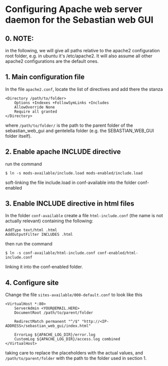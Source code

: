 # Configuring Apache web server daemon for the Sebastian web GUI

## 0. NOTE:
in the following, we will give all paths relative to the apache2 configuration root folder,
e.g. in ubuntu it's /etc/apache2. It will also assume all other apache2 configurations are the default
ones.

## 1. Main configuration file

In the file `apache2.conf`, locate the list of <Directory/> directives and add
there the stanza

```
<Directory /path/to/folder>
	Options +Indexes +FollowSymLinks +Includes
	AllowOverride None
	Require all granted
</Directory>
```

where `/path/to/folder/` is the path to the parent folder of the sebastian_web_gui and gentelella folder
(e.g. the SEBASTIAN_WEB_GUI folder itself).

## 2. Enable apache INCLUDE directive

run the command
```
$ ln -s mods-available/include.load mods-enabled/include.load
```
soft-linking the file include.load in conf-available into the folder conf-enabled

## 3. Enable INCLUDE directive in html files

In the folder `conf-available` create a file `html-include.conf` (the name is not actually relevant)
containing the following:

```
AddType text/html .html
AddOutputFilter INCLUDES .html
```

then run the command
```
$ ln -s conf-available/html-include.conf conf-enabled/html-include.conf
```
linking it into the conf-enabled folder.

## 4. Configure site

Change the file `sites-available/000-default.conf` to look like this

```
<VirtualHost *:80>
	ServerAdmin <YOUR@EMAIL.HERE>
	DocumentRoot /path/to/parent/folder

	RedirectMatch permanent "^/$" "http://<IP-ADDRESS>/sebastian_web_gui/index.html"

	ErrorLog ${APACHE_LOG_DIR}/error.log
	CustomLog ${APACHE_LOG_DIR}/access.log combined
</VirtualHost>
```

taking care to replace the placeholders with the actual values, and `/path/to/parent/folder`
with the path to the folder used in section 1.
